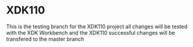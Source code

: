 # XDK110
This is the testing branch for the XDK110 project
all changes will be tested with the XDK Workbench and the XDK110
successful changes will be transfered to the master branch

